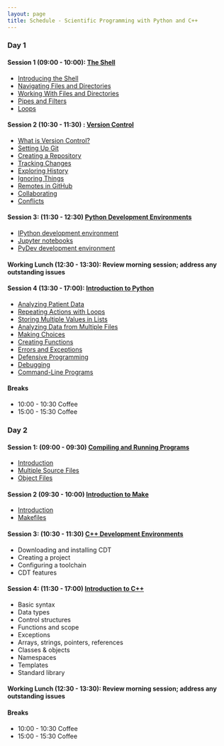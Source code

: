 ```yaml
---
layout: page
title: Schedule - Scientific Programming with Python and C++
---
```


### Day 1

#### Session 1 (09:00 - 10:00): [The Shell](http://swcarpentry.github.io/shell-novice)

* [Introducing the Shell](http://swcarpentry.github.io/shell-novice/01-intro/)
* [Navigating Files and Directories](http://swcarpentry.github.io/shell-novice/02-filedir/)
* [Working With Files and Directories](http://swcarpentry.github.io/shell-novice/03-create/)
* [Pipes and Filters](http://swcarpentry.github.io/shell-novice/04-pipefilter/)
* [Loops](http://swcarpentry.github.io/shell-novice/05-loop/)

#### Session 2 (10:30 - 11:30) : [Version Control](http://swcarpentry.github.io/git-novice)

* [What is Version Control?](http://swcarpentry.github.io/git-novice/01-basics/)
* [Setting Up Git](http://swcarpentry.github.io/git-novice/02-setup/)
* [Creating a Repository](http://swcarpentry.github.io/git-novice/03-create/)
* [Tracking Changes](http://swcarpentry.github.io/git-novice/04-changes/)
* [Exploring History](http://swcarpentry.github.io/git-novice/05-history/)
* [Ignoring Things](http://swcarpentry.github.io/git-novice/06-ignore/)
* [Remotes in GitHub](http://swcarpentry.github.io/git-novice/07-github/)
* [Collaborating](http://swcarpentry.github.io/git-novice/08-collab/)
* [Conflicts](http://swcarpentry.github.io/git-novice/09-conflict/)

#### Session 3: (11:30 - 12:30) [Python Development Environments](https://ornl-ssd.github.io/python-dev-env)

* [IPython development environment](https://ornl-ssd.github.io/python-dev-env/01-ipython/)
* [Jupyter notebooks](https://ornl-ssd.github.io/python-dev-env/02-jupyter/)
* [PyDev development environment](https://ornl-ssd.github.io/python-dev-env/03-pydev/)

#### Working Lunch (12:30 - 13:30): Review morning session; address any outstanding issues

#### Session 4 (13:30 - 17:00): [Introduction to Python](http://jarrah42.github.io/python-novice-inflammation/)

* [Analyzing Patient Data](http://jarrah42.github.io/python-novice-inflammation/01-numpy/)
* [Repeating Actions with Loops](http://jarrah42.github.io/python-novice-inflammation/02-loop/)
* [Storing Multiple Values in Lists](http://jarrah42.github.io/python-novice-inflammation/03-lists/)
* [Analyzing Data from Multiple Files](http://jarrah42.github.io/python-novice-inflammation/04-files/)
* [Making Choices](http://jarrah42.github.io/python-novice-inflammation/05-cond/)
* [Creating Functions](http://jarrah42.github.io/python-novice-inflammation/06-func/)
* [Errors and Exceptions](http://jarrah42.github.io/python-novice-inflammation/07-errors/)
* [Defensive Programming](http://jarrah42.github.io/python-novice-inflammation/08-defensive/)
* [Debugging](http://jarrah42.github.io/python-novice-inflammation/09-debugging/)
* [Command-Line Programs](http://swcarjarrah42pentry.github.io/python-novice-inflammation/10-cmdline/)

#### Breaks

* 10:00 - 10:30 Coffee
* 15:00 - 15:30 Coffee

### Day 2

#### Session 1: (09:00 - 09:30) [Compiling and Running Programs](http://ornl-ssd.github.io/cpp-compiler-intro/)

* [Introduction](http://ornl-ssd.github.io/cpp-compiler-intro/01-intro)
* [Multiple Source Files](http://ornl-ssd.github.io/cpp-compiler-intro/02-modules)
* [Object Files](http://ornl-ssd.github.io/cpp-compiler-intro/03-object-files)

#### Session 2 (09:30 - 10:00) [Introduction to Make](http://ornl-ssd.github.io/cpp-make-intro/)

* [Introduction](http://ornl-ssd.github.io/cpp-make-intro/01-intro)
* [Makefiles](http://ornl-ssd.github.io/cpp-make-intro/02-makefiles)

#### Session 3: (10:30 - 11:30) [C++ Development Environments](http://ornl-ssd.github.io/cpp-dev-env/)

* Downloading and installing CDT
* Creating a project
* Configuring a toolchain
* CDT features

#### Session 4: (11:30 - 17:00) [Introduction to C++]()

* Basic syntax
* Data types
* Control structures
* Functions and scope
* Exceptions
* Arrays, strings, pointers, references
* Classes & objects
* Namespaces
* Templates
* Standard library

#### Working Lunch (12:30 - 13:30): Review morning session; address any outstanding issues

#### Breaks

* 10:00 - 10:30 Coffee
* 15:00 - 15:30 Coffee
